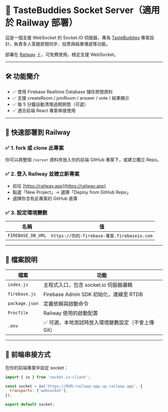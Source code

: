 # 🍜 TasteBuddies Socket Server（適用於 Railway 部署）

這是一個支援 WebSocket 的 Socket.IO 伺服器，專為 [TasteBuddies](https://github.com/你的前端專案) 專案設計，負責多人答題房間同步、投票與結果傳遞等功能。

部署在 [Railway](https://railway.app) 上，可免費使用，穩定支援 WebSocket。

---

## 🛠️ 功能簡介

- ✅ 使用 Firebase Realtime Database 儲存房間資料
- ✅ 支援 createRoom / joinRoom / answer / vote / 結果顯示
- ✅ 每 5 分鐘自動清理過期房間（可選）
- ✅ 適合前端 React 專案串接使用

---

## 🚀 快速部署到 Railway

### ✅ 1. fork 或 clone 此專案

你可以將整個 `/server` 資料夾放入你的前端 GitHub 專案下，或建立獨立 Repo。

### ✅ 2. 登入 Railway 並建立新專案

- 前往 [https://railway.app](https://railway.app)
- 點選「New Project」→ 選擇「Deploy from GitHub Repo」
- 選擇你含有此專案的 GitHub 倉庫

### ✅ 3. 設定環境變數

| 名稱 | 值 |
|------|----|
| `FIREBASE_DB_URL` | `https://你的-firebase-專案.firebaseio.com` |

---

## 🧾 檔案說明

| 檔案 | 功能 |
|------|------|
| `index.js` | 主程式入口，包含 socket.io 伺服器邏輯 |
| `firebase.js` | Firebase Admin SDK 初始化，連線至 RTDB |
| `package.json` | 定義依賴與啟動命令 |
| `Procfile` | Railway 使用的啟動配置 |
| `.env` | ✅ 可選，本地測試時放入環境變數設定（不會上傳 Git） |

---

## 🔌 前端串接方式

在你的前端專案中設定 socket：

```js
import { io } from 'socket.io-client';

const socket = io('https://你的-railway-app.up.railway.app', {
  transports: ['websocket'],
});

export default socket;
